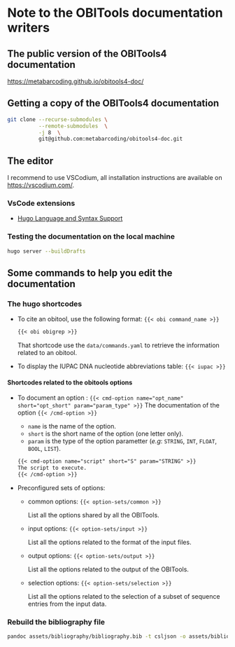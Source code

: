 # Note to the OBITools documentation writers

## The public version of the OBITools4 documentation

https://metabarcoding.github.io/obitools4-doc/

## Getting a copy of the OBITools4 documentation

```bash
git clone --recurse-submodules \
          --remote-submodules  \
          -j 8  \
          git@github.com:metabarcoding/obitools4-doc.git
```

## The editor

I recommend to use VSCodium, all installation instructions are available on https://vscodium.com/.

### VsCode extensions

- [Hugo Language and Syntax Support](https://marketplace.visualstudio.com/items?itemName=budparr.language-hugo-vscode)


### Testing the documentation on the local machine

```bash
hugo server --buildDrafts
```


## Some commands to help you edit the documentation

### The hugo shortcodes

- To cite an obitool, use the following format: `{{< obi command_name >}}`
  
  ```md
  {{< obi obigrep >}}
  ```

  That shortcode use the `data/commands.yaml` to retrieve the information
  related to an obitool.
- To display the IUPAC DNA nucleotide abbreviations table: `{{< iupac >}}`
  
#### Shortcodes related to the obitools options

- To document an option : `{{< cmd-option name="opt_name" short="opt_short" param="param_type" >}}`
  The documentation of the option 
  `{{< /cmd-option >}}`

  - `name` is the name of the option.
  - `short` is the short name of the option (one letter only).
  - `param` is the type of the option parametter (*e.g*: `STRING`, `INT`, `FLOAT`, `BOOL`, `LIST`).

  ```md
  {{< cmd-option name="script" short="S" param="STRING" >}}
  The script to execute.
  {{< /cmd-option >}}
  ```

- Preconfigured sets of options: 
    - common options: `{{< option-sets/common >}}`
  
      List all the options shared by all the OBITools.

    - input options: `{{< option-sets/input >}}`
  
      List all the options related to the format of the input files.

    - output options: `{{< option-sets/output >}}`
  
      List all the options related to the output of the OBITools.

    - selection options: `{{< option-sets/selection >}}`
  
      List all the options related to the selection of a subset of sequence entries from the input data.
      
### Rebuild the bibliography file 

```bash
pandoc assets/bibliography/bibliography.bib -t csljson -o assets/bibliography/bibliography.json
```
